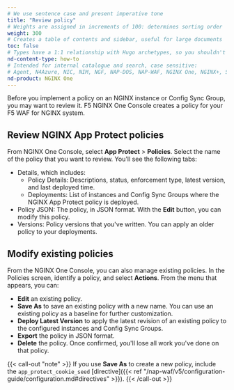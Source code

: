 ```yaml
---
# We use sentence case and present imperative tone
title: "Review policy"
# Weights are assigned in increments of 100: determines sorting order
weight: 300
# Creates a table of contents and sidebar, useful for large documents
toc: false
# Types have a 1:1 relationship with Hugo archetypes, so you shouldn't need to change this
nd-content-type: how-to
# Intended for internal catalogue and search, case sensitive:
# Agent, N4Azure, NIC, NIM, NGF, NAP-DOS, NAP-WAF, NGINX One, NGINX+, Solutions, Unit
nd-product: NGINX One
---
```


Before you implement a policy on an NGINX instance or Config Sync Group, you may want to review it. F5 NGINX One Console creates a policy for your F5 WAF for NGINX system.

## Review NGINX App Protect policies

From NGINX One Console, select **App Protect** > **Policies**. Select the name of the policy that you want to review. You'll see the following tabs:

- Details, which includes:
  - Policy Details: Descriptions, status, enforcement type, latest version, and last deployed time.
  - Deployments: List of instances and Config Sync Groups where the NGINX App Protect policy is deployed.
- Policy JSON: The policy, in JSON format. With the **Edit** button, you can modify this policy.
- Versions: Policy versions that you've written. You can apply an older policy to your deployments.

## Modify existing policies

From the NGINX One Console, you can also manage existing policies. In the Policies screen, identify a policy, and select **Actions**. From the menu that appears, you can:

- **Edit** an existing policy.
- **Save As** to save an existing policy with a new name. You can use an existing policy as a baseline for further customization.
- **Deploy Latest Version** to apply the latest revision of an existing policy to the configured instances and Config Sync Groups.
- **Export** the policy in JSON format.
- **Delete** the policy. Once confirmed, you'll lose all work you've done on that policy.

{{< call-out "note" >}}
If you use **Save As** to create a new policy, include the `app_protect_cookie_seed` [directive]({{< ref "/nap-waf/v5/configuration-guide/configuration.md#directives" >}}).
{{< /call-out >}}

